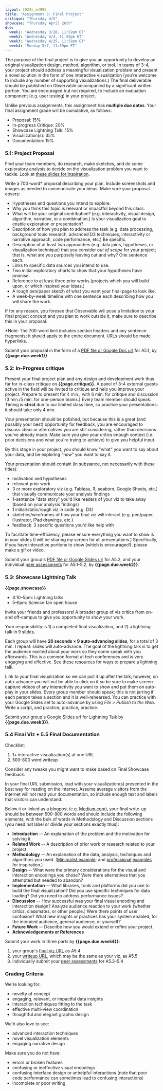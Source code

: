 ```yaml
---
layout: 2024s_w4995
title: "Assignment 5: Final Project"
critique: "Thursday 4/5"
showcase: "Thursday April 26th"
due:
  week1: "Wednesday 3/28, 11:59pm ET"
  week2: "Wednesday 4/4, 11:59pm ET"
  week3: "Wednesday 4/25, 11:59pm ET"
  week4: "Monday 5/7, 11:59pm ET"
---
```


The purpose of the final project is to give you an opportunity to develop an original visualization design, method, algorithm, or tool. In teams of 3-4, your project should address a meaningful visualization problem and present a novel solution in the form of one interactive visualization (you're welcome to include any number of supporting visualizations.) The final deliverable should be published on Observable accompanied by a significant written portion. You are encouraged but not required, to include an evaluation component (e.g. user testing) in your project.

Unlike previous assignments, this assignment has **multiple due dates**. Your final assignment grade will be cumulative, as follows:

* Proposal: 15%
* In-progress Critique: 20%
* Showcase Lightning Talk: 15%
* Visualization(s): 35%
* Documentation: 15%

### 5.1: Project Proposal

Find your team members, do research, make sketches, and do some exploratory analysis to decide on the visualization problem you want to tackle. Look at [these slides for inspiration](https://docs.google.com/presentation/d/1VXaKaKlAKHuUWCP9tgq6AIHe7yLyBdbDDsKcjkS5m9E/edit?usp=sharing).

Write a 700-word* proposal describing your plan. Include screenshots and images as needed to communicate your ideas. Make sure your proposal covers:

-   Hypotheses and questions you intend to explore.
-   Why you think this topic is relevant or impactful beyond this class.
-   What will be your original contribution? (e.g. interactivity, visual design, algorithm, narrative, or a combination.) Is your visualization goal to enable exploration or presentation?
-   Description of how you plan to address the task (e.g. data processing, background topic research, advanced D3 techniques, interactivity or narrative approach, code performance, etc.) Be specific.
-   Description of at least two approaches (e.g. data joins, hypotheses, or visualization technique) that you consider *out of scope* for your project; that is, what are you purposely leaving out and why? One sentence each.
-   Links to specific data sources you intend to use.
-   Two initial exploratory charts to show that your hypotheses have promise.
-   Reference to at least three prior works (projects which you will build upon, or which inspired your ideas.)
-   A rough pen/paper sketch of what you want your final page to look like.
-   A week-by-week timeline with one sentence each describing how you will share the work.

If for any reason, you foresee that Observable will pose a limitation to your final project concept and you plan to work outside it, make sure to describe this in your proposal.

*Note: The 700-word limit includes section headers and any sentence fragments; it should apply to the entire document. URLs should be made hyperlinks.

Submit your proposal in the form of a [PDF file or Google Doc url]({{layout.forms.submit}}) for A5.1, by **{{page.due.week1}}**.

### 5.2: In-Progress critique

Present your final project plan and any design and development work thus far for in-class critique on **{{page.critique}}**. A panel of 3-4 external guests active in the field will be invited to critique and help you improve your project. Prepare to present for 4 min., with 6 min. for critique and discussion (3 min./5 min. for one-person teams.) Every team member should speak. Timing is **strict** due to our limited class time, so practice your presentations: it should take only 4 min.

Your presentation should be polished, but because this is a great (and possibly your best) opportunity for feedback, you are encouraged to discuss ideas or alternatives you are still considering, rather than decisions you've already made. Make sure you give your critics enough context (i.e. prior decisions and what you're trying to achieve) to give you helpful input.

By this stage in your project, you should know "what" you want to say about your data, and be exploring "how" you want to say it.

Your presentation should contain (in substance, not necessarily with these titles):
- motivation and hypotheses
- relevant prior work
- 3 or more exploratory viz (e.g. Tableau, R, seaborn, Google Sheets, etc.) that visually communicate your analysis findings
- 1-sentence "data story" you'd like readers of your viz to take away (based on your analysis findings)
- 1 initial/static/rough viz in code (e.g. D3)
- sketches/wireframes of how your final viz will interact (e.g. pen/paper, illustrator, iPad drawings, etc.)
- feedback: 3 specific questions you'd like help with

To facilitate time-efficiency, please ensure everything you want to show is in your slides (I will be sharing my screen for all presentations.) Specifically, if you have interactive portions to show (which is encouraged!), please make a gif or video.

Submit your group's [PDF file or Google Slides url]({{layout.forms.submit}}) for A5.2, and your individual [peer assessments]({{layout.forms.peer}}) for A5.1–5.2, by **{{page.due.week2}}**.

### 5.3: Showcase Lightning Talk

**{{page.showcase}}**

- 4:10–5pm: Lightning talks
- 5–6pm: Science fair open house

Invite your friends and professors! A broader group of viz critics from on- and off-campus to give you opportunity to show your work.

Your responsibility is 1) a completed final visualization, and 2) a lightning talk in 9 slides.

Each group will have **20 seconds × 9 auto-advancing slides**, for a total of 3 min. I repeat: slides will auto-advance. The goal of the lightning talk is to get the audience excited about your work so they come speak with you afterwards. This is a common format at tech conferences and is very engaging and effective. [See](https://software.ac.uk/home/cw11/giving-good-lightning-talk) [these](https://barriebyron.wordpress.com/2013/02/17/so-you-want-to-give-a-lightning-talk/) [resources](http://scottberkun.com/2009/how-to-give-a-great-ignite-talk/) for ways to prepare a lightning talk.

Link to your final visualization so we can pull it up after the talk; however, on auto-advance you will not be able to click on it so be sure to make screen-capture videos of any interactivity you want to show and put them on auto-play in your slides. Every group member should speak; this is not jarring if each person takes a section and it is well-rehearsed. You can practice with your Google Slides set to auto-advance by using _File > Publish to the Web_. Write a script, and practice, practice, practice.

Submit your group's [Google Slides url]({{layout.forms.submit}}) for Lightning Talk by **{{page.due.week3}}**.

### 5.4 Final Viz + 5.5 Final Documentation

Checklist:

1. 1+ interactive visualization(s) at one URL
2. 500-800 word writeup

Consider any tweaks you might want to make based on Final Showcase feedback.

In your final URL submission, lead with your visualization(s) presented in the best way for reading on the internet. Assume average visitors from the internet will not read your documentation, so include enough text and labels that visitors can understand.

Below it or linked as a blogpost (e.g. [Medium.com](http://medium.com)), your final write-up should be between 500-800 words and should include the following elements, with the bulk of words in Methodology and Discussion sections (you need not label or divide your sections exactly thus):

-   **Introduction** -- An explanation of the problem and the motivation for solving it.
-   **Related Work** -- A description of prior work or research related to your project.
-   **Methodology** -- An explanation of the data, analysis, techniques and algorithms you used. ([Minimalist example](https://pudding.cool/2017/04/beer/); and [professional](https://fivethirtyeight.com/methodology/how-fivethirtyeights-house-and-senate-models-work/) [examples](http://projects.propublica.org/miseducation/methodology) for inspiration.)
-   **Design** -- What were the primary considerations for the visual and interaction encodings you chose? Were there alternatives that you attempted but needed to abandon?
-   **Implementation** -- What libraries, tools and platforms did you use to build the final visualization? Did you use specific techniques for data loading? Did you need to address performance issues?
-   **Discussion** -- How successful was your final visual encoding and interaction design? Analyze audience reaction to your work (whether critics, classmates, or other people.) Were there points of user confusion? What new insights or practices has your system enabled, for the intended audience, general audience, or yourself?
-   **Future Work** -- Describe how you would extend or refine your project.
-   **Acknowledgements or References**

Submit your work in three parts by **{{page.due.week4}}**:
  1. your group's [final viz URL]({{layout.forms.submit}}) as A5.4
  2. your [writeup URL]({{layout.forms.submit}}), which may be the same as your viz, as A5.5
  3. individually submit your [peer assessments]({{layout.forms.peer}}) for A5.3–5.4

### Grading Criteria

We're looking for:
-  novelty of concept
-  engaging, relevant, or impactful data insights
-  interaction techniques fitting to the task
-  effective multi-view coordination
-  thoughtful and elegant graphic design

We'd also love to see:
-   advanced interaction techniques
-   novel visualization elements
-   engaging narrative design

Make sure you do not have:
-   errors or broken features
-   confusing or ineffective visual encodings
-   confusing interface design or unhelpful interactions (note that poor code performance can sometimes lead to confusing interactions)
-   incomplete or poor writing
